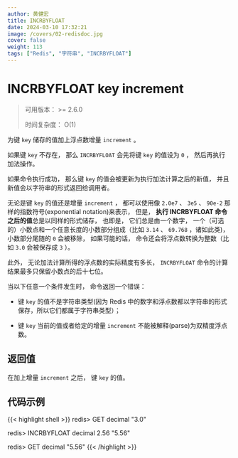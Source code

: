 ```yaml
---
author: 黄健宏
title: INCRBYFLOAT
date: 2024-03-10 17:32:21
image: /covers/02-redisdoc.jpg
cover: false
weight: 113
tags: ["Redis", "字符串", "INCRBYFLOAT"]
---
```


# INCRBYFLOAT key increment

> 可用版本： >= 2.6.0
> 
> 时间复杂度： O(1)

为键 `key` 储存的值加上浮点数增量 `increment` 。

如果键 `key` 不存在， 那么 `INCRBYFLOAT` 会先将键 `key` 的值设为 `0` ， 然后再执行加法操作。

如果命令执行成功， 那么键 `key` 的值会被更新为执行加法计算之后的新值， 并且新值会以字符串的形式返回给调用者。

无论是键 `key` 的值还是增量 `increment` ， 都可以使用像 `2.0e7` 、 `3e5` 、 `90e-2` 那样的指数符号(exponential notation)来表示， 但是， **执行 INCRBYFLOAT 命令之后的值**总是以同样的形式储存， 也即是， 它们总是由一个数字， 一个（可选的）小数点和一个任意长度的小数部分组成（比如 `3.14` 、 `69.768` ，诸如此类)， 小数部分尾随的 `0` 会被移除， 如果可能的话， 命令还会将浮点数转换为整数（比如 `3.0` 会被保存成 `3` ）。

此外， 无论加法计算所得的浮点数的实际精度有多长， `INCRBYFLOAT` 命令的计算结果最多只保留小数点的后十七位。

当以下任意一个条件发生时， 命令返回一个错误：

- 键 `key` 的值不是字符串类型(因为 Redis 中的数字和浮点数都以字符串的形式保存，所以它们都属于字符串类型）；
    
- 键 `key` 当前的值或者给定的增量 `increment` 不能被解释(parse)为双精度浮点数。
    

## 返回值

在加上增量 `increment` 之后， 键 `key` 的值。

## 代码示例

{{< highlight shell >}}
redis> GET decimal
"3.0"

redis> INCRBYFLOAT decimal 2.56
"5.56"

redis> GET decimal
"5.56"
{{< /highlight >}}